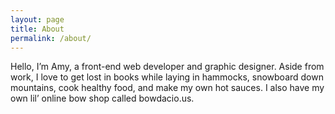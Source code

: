 ```yaml
---
layout: page
title: About
permalink: /about/
---
```

<p>Hello, I&#146;m Amy, a front-end web developer and graphic designer. Aside from work, I love to get lost in books while laying in hammocks, snowboard down mountains, cook healthy food, and make my own hot sauces. I also have my own lil&#146; online bow shop called bowdacio.us.</p>
